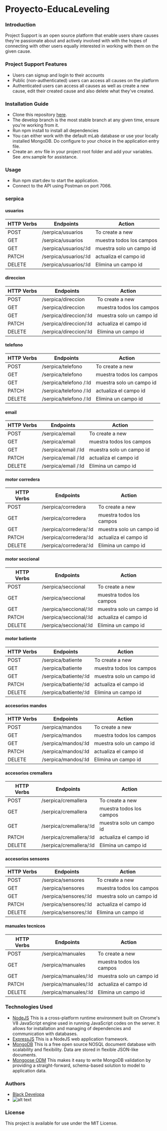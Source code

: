 # Proyecto-EducaLeveling

### Introduction
Project Support is an open source platform that enable users share causes they're passionate about and actively involved with with the hopes of connecting with other users equally interested in working with them on the given cause.
### Project Support Features
* Users can signup and login to their accounts
* Public (non-authenticated) users can access all causes on the platform
* Authenticated users can access all causes as well as create a new cause, edit their created cause and also delete what they've created.
### Installation Guide
* Clone this repository [here](https://github.com/blackdevelopa/ProjectSupport.git).
* The develop branch is the most stable branch at any given time, ensure you're working from it.
* Run npm install to install all dependencies
* You can either work with the default mLab database or use your locally installed MongoDB. Do configure to your choice in the application entry file.
* Create an .env file in your project root folder and add your variables. See .env.sample for assistance.
### Usage
* Run npm start:dev to start the application.
* Connect to the API using Postman on port 7066.
### serpica
#### usuarios
| HTTP Verbs | Endpoints | Action |
| --- | --- | --- |
| POST | /serpica/usuarios | To create a new |
| GET | /serpica/usuarios | muestra todos los campos|
| GET | /serpica/usuarios/:Id | muestra solo un campo id  |
| PATCH | /serpica/usuarios/:Id | actualiza el campo id|
| DELETE | /serpica/usuarios/:Id | Elimina un campo id |


#### direccion
| HTTP Verbs | Endpoints | Action |
| --- | --- | --- |
| POST | /serpica/direccion | To create a new |
| GET | /serpica/direccion | muestra todos los campos|
| GET | /serpica/direccion/:Id | muestra solo un campo id  |
| PATCH | /serpica/direccion/:Id | actualiza el campo id|
| DELETE | /serpica/direccion/:Id | Elimina un campo id |


#### telefono
| HTTP Verbs | Endpoints | Action |
| --- | --- | --- |
| POST | /serpica/telefono | To create a new |
| GET | /serpica/telefono  | muestra todos los campos|
| GET | /serpica/telefono /:Id | muestra solo un campo id  |
| PATCH | /serpica/telefono /:Id | actualiza el campo id|
| DELETE | /serpica/telefono /:Id | Elimina un campo id |


#### email
| HTTP Verbs | Endpoints | Action |
| --- | --- | --- |
| POST | /serpica/email | To create a new |
| GET | /serpica/email  | muestra todos los campos|
| GET | /serpica/email /:Id | muestra solo un campo id  |
| PATCH | /serpica/email /:Id | actualiza el campo id|
| DELETE | /serpica/email /:Id | Elimina un campo id |


#### motor corredera
| HTTP Verbs | Endpoints | Action |
| --- | --- | --- |
| POST | /serpica/corredera | To create a new  |
| GET | /serpica/corredera | muestra todos los campos |
| GET | /serpica/corredera/:Id | muestra solo un campo id |
| PATCH | /serpica/corredera/:Id | actualiza el campo id|
| DELETE | /serpica/corredera/:Id | Elimina un campo id  |


#### motor seccional 
| HTTP Verbs | Endpoints | Action |
| --- | --- | --- |
| POST | /serpica/seccional | To create a new  |
| GET | /serpica/seccional | muestra todos los campos  |
| GET | /serpica/seccional/:Id | muestra solo un campo id  |
| PATCH | /serpica/seccional/:Id | actualiza el campo id|
| DELETE | /serpica/seccional/:Id | Elimina un campo id |


#### motor batiente
| HTTP Verbs | Endpoints | Action |
| --- | --- | --- |
| POST | /serpica/batiente | To create a new |
| GET | /serpica/batiente | muestra todos los campos|
| GET | /serpica/batiente/:Id | muestra solo un campo id  |
| PATCH | /serpica/batiente/:Id | actualiza el campo id|
| DELETE | /serpica/batiente/:Id | Elimina un campo id |


#### accesorios mandos
| HTTP Verbs | Endpoints | Action |
| --- | --- | --- |
| POST | /serpica/mandos | To create a new |
| GET | /serpica/mandos | muestra todos los campos|
| GET | /serpica/mandos/:Id | muestra solo un campo id  |
| PATCH | /serpica/mandos/:Id | actualiza el campo id|
| DELETE | /serpica/mandos/:Id | Elimina un campo id |


#### accesorios cremallera
| HTTP Verbs | Endpoints | Action |
| --- | --- | --- |
| POST | /serpica/cremallera | To create a new |
| GET | /serpica/cremallera | muestra todos los campos|
| GET | /serpica/cremallera/:Id | muestra solo un campo id  |
| PATCH | /serpica/cremallera/:Id | actualiza el campo id|
| DELETE | /serpica/cremallera/:Id | Elimina un campo id |


#### accesorios sensores
| HTTP Verbs | Endpoints | Action |
| --- | --- | --- |
| POST | /serpica/sensores | To create a new |
| GET | /serpica/sensores | muestra todos los campos|
| GET | /serpica/sensores/:Id | muestra solo un campo id  |
| PATCH | /serpica/sensores/:Id | actualiza el campo id|
| DELETE | /serpica/sensores/:Id | Elimina un campo id |


#### manuales tecnicos
| HTTP Verbs | Endpoints | Action |
| --- | --- | --- |
| POST | /serpica/manuales | To create a new |
| GET | /serpica/manuales | muestra todos los campos|
| GET | /serpica/manuales/:Id | muestra solo un campo id  |
| PATCH | /serpica/manuales/:Id | actualiza el campo id|
| DELETE | /serpica/manuales/:Id | Elimina un campo id |

### Technologies Used
* [NodeJS](https://nodejs.org/) This is a cross-platform runtime environment built on Chrome's V8 JavaScript engine used in running JavaScript codes on the server. It allows for installation and managing of dependencies and communication with databases.
* [ExpressJS](https://www.expresjs.org/) This is a NodeJS web application framework.
* [MongoDB](https://www.mongodb.com/) This is a free open source NOSQL document database with scalability and flexibility. Data are stored in flexible JSON-like documents.
* [Mongoose ODM](https://mongoosejs.com/) This makes it easy to write MongoDB validation by providing a straight-forward, schema-based solution to model to application data.
### Authors
* [Black Developa](https://github.com/blackdevelopa)
* ![alt text](https://avatars0.githubusercontent.com/u/29962968?s=400&u=7753a408ed02e51f88a13a5d11014484bc4d80ee&v=4)
### License
This project is available for use under the MIT License.
